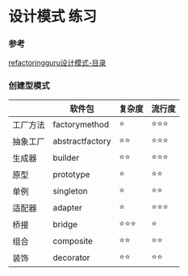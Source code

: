 # 设计模式 练习

### 参考
[refactoringguru设计模式-目录](https://refactoringguru.cn/design-patterns/catalog)

### 创建型模式
|      | 软件包             | 复杂度                | 流行度                |
|------|-----------------|--------------------|--------------------|
| 工厂方法 | factorymethod   | :star:             | :star::star::star: |
| 抽象工厂 | abstractfactory | :star::star:       | :star::star::star: |
| 生成器  | builder         | :star::star:       | :star::star::star: |
| 原型   | prototype       | :star:             | :star::star:       |
| 单例   | singleton       | :star:             | :star::star:       |
| 适配器  | adapter         | :star:             | :star::star::star: |
| 桥接   | bridge          | :star::star::star: | :star:             |
| 组合   | composite       | :star::star:       | :star::star:       |
| 装饰   | decorator       | :star::star:       | :star::star:       |